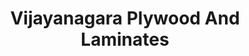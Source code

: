 ---
title: "Vijayanagara Plywood And Laminates"
url: /hospet/vijayanagara-plywood-and-laminates/
shop: hardware
---